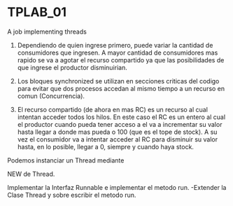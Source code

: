 # TPLAB_01
A job implementing threads

1. Dependiendo de quien ingrese primero, puede variar la cantidad de consumidores que ingresen. A mayor cantidad de consumidores mas rapido se va a agotar el recurso compartido ya que las posibilidades de que ingrese el productor disminuirian.

2. Los bloques synchronized se utilizan en secciones criticas del codigo para evitar que dos procesos accedan al mismo tiempo a un recurso en comun (Concurrencia). 

3. El recurso compartido (de ahora en mas RC) es un recurso al cual intentan acceder todos los hilos. En este caso el RC es un entero al cual el productor cuando pueda tener acceso a el va a incrementar su valor hasta llegar a donde mas pueda o 100 (que es el tope de stock). A su vez el consumidor va a intentar acceder al RC para disminuir su valor hasta, en lo posible, llegar a 0, siempre y cuando haya stock.

Podemos instanciar un Thread mediante

NEW de Thread.


Implementar la Interfaz Runnable e implementar el metodo run.
      -Extender la Clase Thread y sobre escribir el metodo run.
